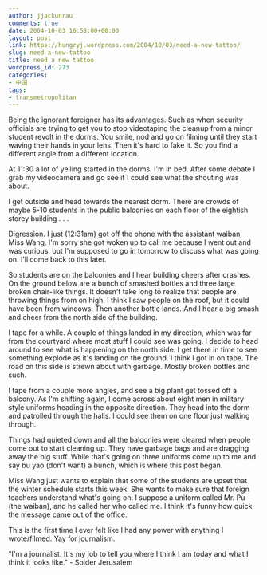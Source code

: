 ```yaml
---
author: jjackunrau
comments: true
date: 2004-10-03 16:58:00+00:00
layout: post
link: https://hungryj.wordpress.com/2004/10/03/need-a-new-tattoo/
slug: need-a-new-tattoo
title: need a new tattoo
wordpress_id: 273
categories:
- 中国
tags:
- transmetropolitan
---
```


Being the ignorant foreigner has its advantages.  Such as when security officials are trying to get you to stop videotaping the cleanup from a minor student revolt in the dorms.  You smile, nod and go on filming until they start waving their hands in your lens.  Then it's hard to fake it.  So you find a different angle from a different location.  
  
At 11:30 a lot of yelling started in the dorms.  I'm in bed.  After some debate I grab my videocamera and go see if I could see what the shouting was about.  
  
I get outside and head towards the nearest dorm.  There are crowds of maybe 5-10 students in the public balconies on each floor of the eightish storey building . . .  
  
Digression.  I just (12:31am) got off the phone with the assistant waiban, Miss Wang.  I'm sorry she got woken up to call me because I went out and was curious, but I'm supposed to go in tomorrow to discuss what was going on.  I'll come back to this later.  
  
So students are on the balconies and I hear building cheers after crashes.  On the ground below are a bunch of smashed bottles and three large broken chair-like things.  It doesn't take long to realize that people are throwing things from on high.  I think I saw people on the roof, but it could have been from windows.  Then another bottle lands.  And I hear a big smash and cheer from the north side of the building.    
  
I tape for a while.  A couple of things landed in my direction, which was far from the courtyard where most stuff I could see was going.  I decide to head around to see what is happening on the north side.  I get there in time to see something explode as it's landing on the ground.  I think I got in on tape.  The road on this side is strewn about with garbage.  Mostly broken bottles and such.  
  
I tape from a couple more angles, and see a big plant get tossed off a balcony.  As I'm shifting again, I come across about eight men in military style uniforms heading in the opposite direction.  They head into the dorm and patrolled through the halls.  I could see them on one floor just walking through.  
  
Things had quieted down and all the balconies were cleared when people come out to start cleaning up.  They have garbage bags and are dragging away the big stuff.  While that's going on three uniforms come up to me and say bu yao (don't want) a bunch, which is where this post began.  
  
Miss Wang just wants to explain that some of the students are upset that the winter schedule starts this week.  She wants to make sure that foreign teachers understand what's going on.  I suppose a uniform called Mr. Pu (the waiban), and he called her who called me.  I think it's funny how quick the message came out of the office.  
  
This is the first time I ever felt like I had any power with anything I wrote/filmed.  Yay for journalism.  
  
"I'm a journalist.  It's my job to tell you where I think I am today and what I think it looks like." - Spider Jerusalem
